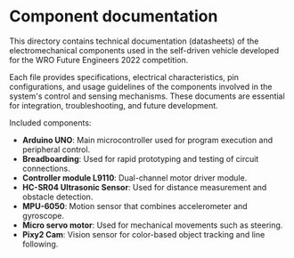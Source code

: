 Component documentation
===

This directory contains technical documentation (datasheets) of the electromechanical components used in the self-driven vehicle developed for the WRO Future Engineers 2022 competition.

Each file provides specifications, electrical characteristics, pin configurations, and usage guidelines of the components involved in the system's control and sensing mechanisms. These documents are essential for integration, troubleshooting, and future development.

Included components:

- **Arduino UNO**: Main microcontroller used for program execution and peripheral control.
- **Breadboarding**: Used for rapid prototyping and testing of circuit connections.
- **Controller module L9110**: Dual-channel motor driver module.
- **HC-SR04 Ultrasonic Sensor**: Used for distance measurement and obstacle detection.
- **MPU-6050**: Motion sensor that combines accelerometer and gyroscope.
- **Micro servo motor**: Used for mechanical movements such as steering.
- **Pixy2 Cam**: Vision sensor for color-based object tracking and line following.
